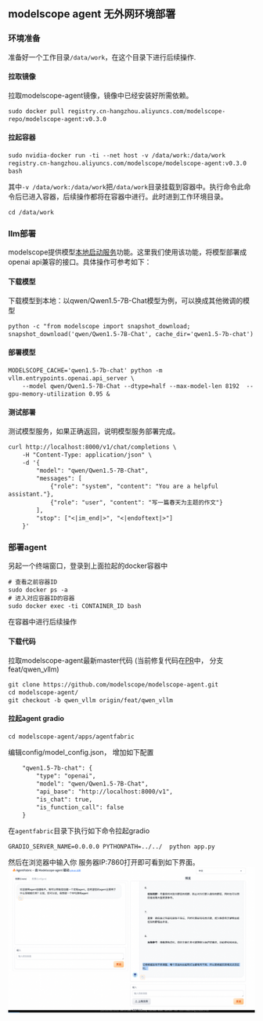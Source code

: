 ## modelscope agent 无外网环境部署

### 环境准备
准备好一个工作目录`/data/work`，在这个目录下进行后续操作.
#### 拉取镜像
拉取modelscope-agent镜像，镜像中已经安装好所需依赖。
```shell
sudo docker pull registry.cn-hangzhou.aliyuncs.com/modelscope-repo/modelscope-agent:v0.3.0
```
#### 拉起容器
```shell
sudo nvidia-docker run -ti --net host -v /data/work:/data/work registry.cn-hangzhou.aliyuncs.com/modelscope/modelscope-agent:v0.3.0 bash
```
其中`-v /data/work:/data/work`把`/data/work`目录挂载到容器中。执行命令此命令后已进入容器，后续操作都将在容器中进行。此时进到工作环境目录。
```shell
cd /data/work
```

### llm部署
modelscope提供模型[本地启动服务](https://modelscope.cn/docs/%E6%9C%AC%E5%9C%B0%E5%90%AF%E5%8A%A8%E6%9C%8D%E5%8A%A1)功能。这里我们使用该功能，将模型部署成openai api兼容的接口。具体操作可参考如下：

#### 下载模型
下载模型到本地：以qwen/Qwen1.5-7B-Chat模型为例，可以换成其他微调的模型
```shell
python -c "from modelscope import snapshot_download; snapshot_download('qwen/Qwen1.5-7B-Chat', cache_dir='qwen1.5-7b-chat')
```
#### 部署模型
```shell
MODELSCOPE_CACHE='qwen1.5-7b-chat' python -m vllm.entrypoints.openai.api_server \
    --model qwen/Qwen1.5-7B-Chat --dtype=half --max-model-len 8192  --gpu-memory-utilization 0.95 &
```
#### 测试部署
测试模型服务，如果正确返回，说明模型服务部署完成。
```shell
curl http://localhost:8000/v1/chat/completions \
    -H "Content-Type: application/json" \
    -d '{
        "model": "qwen/Qwen1.5-7B-Chat",
        "messages": [
            {"role": "system", "content": "You are a helpful assistant."},
            {"role": "user", "content": "写一篇春天为主题的作文"}
        ],
        "stop": ["<|im_end|>", "<|endoftext|>"]
    }'
```

### 部署agent
另起一个终端窗口，登录到上面拉起的docker容器中
```shell
# 查看之前容器ID
sudo docker ps -a
# 进入对应容器ID的容器
sudo docker exec -ti CONTAINER_ID bash
```
在容器中进行后续操作

#### 下载代码
拉取modelscope-agent最新master代码 (当前修复代码在[PR](https://github.com/modelscope/modelscope-agent/pull/301)中， 分支feat/qwen_vllm)
```shell
git clone https://github.com/modelscope/modelscope-agent.git
cd modelscope-agent/
git checkout -b qwen_vllm origin/feat/qwen_vllm
```

#### 拉起agent gradio
```shell
cd modelscope-agent/apps/agentfabric
```
编辑config/model_config.json， 增加如下配置
```
    "qwen1.5-7b-chat": {
        "type": "openai",
        "model": "qwen/Qwen1.5-7B-Chat",
        "api_base": "http://localhost:8000/v1",
        "is_chat": true,
        "is_function_call": false
    }
```
在`agentfabric`目录下执行如下命令拉起gradio
```shell
GRADIO_SERVER_NAME=0.0.0.0 PYTHONPATH=../../  python app.py
```
然后在浏览器中输入你 服务器IP:7860打开即可看到如下界面。
![Alt text](resource/local_deploy.png)